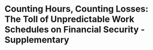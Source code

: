 # Counting Hours, Counting Losses: The Toll of Unpredictable Work Schedules on Financial Security - Supplementary

